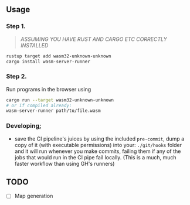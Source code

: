 ## Usage

### Step 1.
>_ASSUMING YOU HAVE RUST AND CARGO ETC CORRECTLY INSTALLED_
```sh
rustup target add wasm32-unknown-unknown
cargo install wasm-server-runner
```

### Step 2.

Run programs in the browser using
```sh
cargo run --target wasm32-unknown-unknown
# or if compiled already:
wasm-server-runner path/to/file.wasm
```

### Developing;
- save the CI pipeline's juices by using the included `pre-commit`, dump a copy of it (with executable permissions) into your:
`./git/hooks` folder and it will run whenever you make commits, failing them if any of the jobs that would run in the CI pipe fail locally. (This is a much, much faster workflow than using GH's runners)


## TODO

* [ ] Map generation